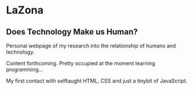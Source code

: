# LaZona
## Does Technology Make us Human?

Personal webpage of my research into the relationship of humans and technology.

Content forthcoming. Pretty occupied at the moment learning programming...

My first contact with selftaught HTML, CSS and just a tinybit of JavaScript.
